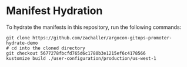 # Manifest Hydration

To hydrate the manifests in this repository, run the following commands:

```shell
git clone https://github.com/zachaller/argocon-gitops-promoter-hydrate-demo
# cd into the cloned directory
git checkout 5677278fbcfd765d6c1780b3e1215ef6c4178566
kustomize build ./user-configuration/production/us-west-1
```
